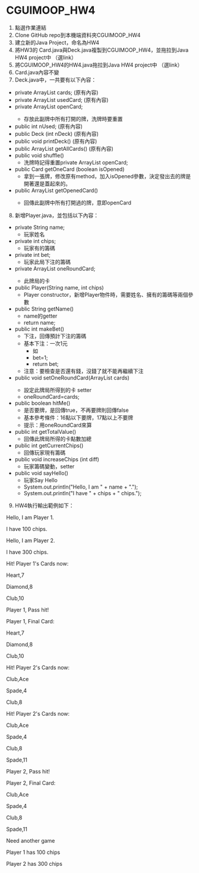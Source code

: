 # CGUIMOOP_HW4

1.	點選作業連結
2.	Clone GitHub repo到本機端資料夾CGUIMOOP_HW4
3.	建立新的Java Project，命名為HW4
4.	將HW3的 Card.java與Deck.java複製到CGUIMOOP_HW4，並拖拉到Java HW4 project中 （選link）
5.	將CGUIMOOP_HW4的HW4.java拖拉到Java HW4 project中 （選link）
6.	Card.java內容不變
7.	Deck.java中，一共要有以下內容：
  - private ArrayList<Card> cards; (原有內容)
  - private ArrayList<Card> usedCard; (原有內容)
  - private ArrayList<Card> openCard; 
    - 存放此副牌中所有打開的牌，洗牌時要重置
  - public int nUsed; (原有內容)
  - public Deck (int nDeck)  (原有內容)
  - public void printDeck() (原有內容)
  - public ArrayList<Card> getAllCards() (原有內容)
  - public void shuffle()
    - 洗牌時記得重置private ArrayList<Card> openCard;
  - public Card getOneCard (boolean isOpened)
    - 拿到一張牌，修改原有method，加入isOpened參數，決定發出去的牌是開著還是蓋起來的。
  - public ArrayList<Card> getOpenedCard()
    - 回傳此副牌中所有打開過的牌，意即openCard
    
8.	新增Player.java，並包括以下內容：
  - private String name;
    - 玩家姓名
  - private int chips;
    - 玩家有的籌碼
  - private int bet;
    - 玩家此局下注的籌碼
  - private ArrayList<Card> oneRoundCard;
    - 此牌局的卡
  - public Player(String name, int chips)
    - Player constructor，新增Player物件時，需要姓名、擁有的籌碼等兩個參數
  - public String getName()
    - name的getter
    - return name;
  - public int makeBet()
    - 下注，回傳預計下注的籌碼
    - 基本下注：一次1元
      - 如
      - bet=1;
      - return bet;
    - 注意：要檢查是否還有錢，沒錢了就不能再繼續下注
  - public void setOneRoundCard(ArrayList<Card> cards)
    - 設定此牌局所得到的卡 setter
    - oneRoundCard=cards;
  - public boolean hitMe()
    - 是否要牌，是回傳true，不再要牌則回傳false
    - 基本參考條件：16點以下要牌，17點以上不要牌
    - 提示：用oneRoundCard來算
  - public int getTotalValue()
    - 回傳此牌局所得的卡點數加總
  - public int getCurrentChips()
    - 回傳玩家現有籌碼
  - public void increaseChips (int diff)
    - 玩家籌碼變動，setter
  - public void sayHello()
    - 玩家Say Hello
    - System.out.println("Hello, I am " + name + ".");
    - System.out.println("I have " + chips + " chips.");

9.	HW4執行輸出範例如下：

Hello, I am Player 1.

I have 100 chips.

Hello, I am Player 2.

I have 300 chips.

Hit! Player 1's Cards now:

Heart,7

Diamond,8

Club,10

Player 1, Pass hit!

Player 1, Final Card:

Heart,7

Diamond,8

Club,10

Hit! Player 2's Cards now:

Club,Ace

Spade,4

Club,8

Hit! Player 2's Cards now:

Club,Ace

Spade,4

Club,8

Spade,11

Player 2, Pass hit!

Player 2, Final Card:

Club,Ace

Spade,4

Club,8

Spade,11

Need another game

Player 1 has 100 chips

Player 2 has 300 chips
